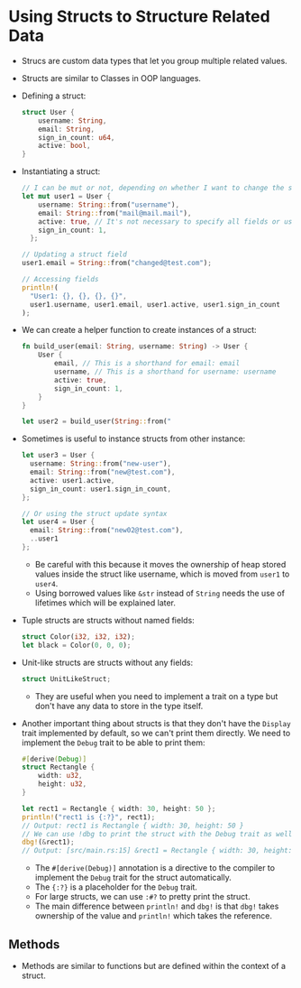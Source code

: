 # Using Structs to Structure Related Data

- Strucs are custom data types that let you group multiple related values.
- Structs are similar to Classes in OOP languages.
- Defining a struct:
  ```rust
  struct User {
      username: String,
      email: String,
      sign_in_count: u64,
      active: bool,
  }
  ```
- Instantiating a struct:

  ```rust
  // I can be mut or not, depending on whether I want to change the struct fields
  let mut user1 = User {
      username: String::from("username"),
      email: String::from("mail@mail.mail"),
      active: true, // It's not necessary to specify all fields or use the same order
      sign_in_count: 1,
    };

  // Updating a struct field
  user1.email = String::from("changed@test.com");

  // Accessing fields
  println!(
    "User1: {}, {}, {}, {}",
    user1.username, user1.email, user1.active, user1.sign_in_count
  );
  ```

- We can create a helper function to create instances of a struct:

  ```Rust
  fn build_user(email: String, username: String) -> User {
      User {
          email, // This is a shorthand for email: email
          username, // This is a shorthand for username: username
          active: true,
          sign_in_count: 1,
      }
  }

  let user2 = build_user(String::from("
  ```

- Sometimes is useful to instance structs from other instance:

  ```Rust
  let user3 = User {
    username: String::from("new-user"),
    email: String::from("new@test.com"),
    active: user1.active,
    sign_in_count: user1.sign_in_count,
  };

  // Or using the struct update syntax
  let user4 = User {
    email: String::from("new02@test.com"),
    ..user1
  };
  ```

  - Be careful with this because it moves the ownership of heap stored values inside the struct like username, which is moved from `user1` to `user4`.
  - Using borrowed values like `&str` instead of `String` needs the use of lifetimes which will be explained later.

- Tuple structs are structs without named fields:

  ```Rust
  struct Color(i32, i32, i32);
  let black = Color(0, 0, 0);
  ```

- Unit-like structs are structs without any fields:

  ```Rust
  struct UnitLikeStruct;
  ```

  - They are useful when you need to implement a trait on a type but don't have any data to store in the type itself.

- Another important thing about structs is that they don't have the `Display` trait implemented by default, so we can't print them directly. We need to implement the `Debug` trait to be able to print them:

  ```Rust
  #[derive(Debug)]
  struct Rectangle {
      width: u32,
      height: u32,
  }

  let rect1 = Rectangle { width: 30, height: 50 };
  println!("rect1 is {:?}", rect1);
  // Output: rect1 is Rectangle { width: 30, height: 50 }
  // We can use !dbg to print the struct with the Debug trait as well
  dbg!(&rect1);
  // Output: [src/main.rs:15] &rect1 = Rectangle { width: 30, height: 50 }
  ```

  - The `#[derive(Debug)]` annotation is a directive to the compiler to implement the `Debug` trait for the struct automatically.
  - The `{:?}` is a placeholder for the `Debug` trait.
  - For large structs, we can use `:#?` to pretty print the struct.
  - The main difference between `println!` and `dbg!` is that `dbg!` takes ownership of the value and `println!` which takes the reference.

## Methods

- Methods are similar to functions but are defined within the context of a struct.
